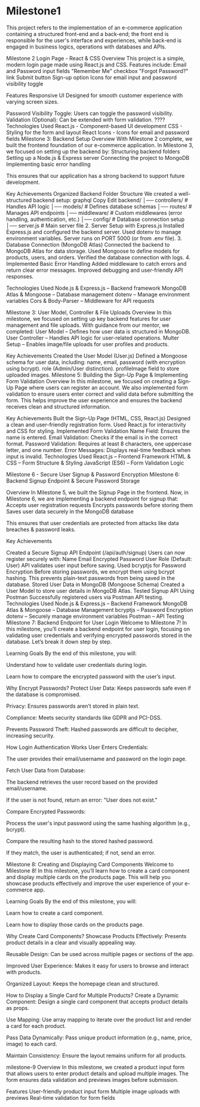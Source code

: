 <h1>Milestone1</h1>
This project refers to the implementation of an e-commerce application containing a structured front-end and a back-end; the front end is responsible for the user's interface and experiences, while back-end is engaged in business logics, operations with databases and APIs.

Milestone 2
Login Page - React & CSS
Overview
This project is a simple, modern login page made using React.js and CSS. Features include: Email and Password input fields "Remember Me" checkbox "Forgot Password?" link Submit button Sign-up option Icons for email input and password visibility toggle

Features
Responsive UI Designed for smooth customer experience with varying screen sizes.

Password Visibility Toggle: Users can toggle the password visibility.
Validation (Optional): Can be extended with form validation.
???? Technologies Used
React.js - Component-based UI development
CSS - Styling for the form and layout
React Icons - Icons for email and password fields
Milestone 3: Backend Setup
Overview
With Milestone 2 complete, we built the frontend foundation of our e-commerce application. In Milestone 3, we focused on setting up the backend by: Structuring backend folders Setting up a Node.js & Express server Connecting the project to MongoDB Implementing basic error handling

This ensures that our application has a strong backend to support future development.

Key Achievements
Organized Backend Folder Structure We created a well-structured backend setup:
graphql Copy Edit backend/ │── controllers/ # Handles API logic
│── models/ # Defines database schemas
│── routes/ # Manages API endpoints
│── middleware/ # Custom middlewares (error handling, authentication, etc.)
│── config/ # Database connection setup
│── server.js # Main server file
2. Server Setup with Express.js Installed Express.js and configured the backend server. Used dotenv to manage environment variables. Server runs on PORT 5000 (or from .env file). 3. Database Connection (MongoDB Atlas) Connected the backend to MongoDB Atlas for data storage. Used Mongoose to define models for products, users, and orders. Verified the database connection with logs. 4. Implemented Basic Error Handling Added middleware to catch errors and return clear error messages. Improved debugging and user-friendly API responses.

Technologies Used
Node.js & Express.js – Backend framework MongoDB Atlas & Mongoose – Database management dotenv – Manage environment variables Cors & Body-Parser – Middleware for API requests

Milestone 3: User Model, Controller & File Uploads
Overview
In this milestone, we focused on setting up key backend features for user management and file uploads. With guidance from our mentor, we completed: User Model – Defines how user data is structured in MongoDB. User Controller – Handles API logic for user-related operations. Multer Setup – Enables image/file uploads for user profiles and products.

Key Achievements
Created the User Model (User.js) Defined a Mongoose schema for user data, including: name, email, password (with encryption using bcrypt). role (Admin/User distinction). profileImage field to store uploaded images.
Milestone 5: Building the Sign-Up Page & Implementing Form Validation
Overview
In this milestone, we focused on creating a Sign-Up Page where users can register an account. We also implemented form validation to ensure users enter correct and valid data before submitting the form. This helps improve the user experience and ensures the backend receives clean and structured information.

Key Achievements
Built the Sign-Up Page (HTML, CSS, React.js) Designed a clean and user-friendly registration form. Used React.js for interactivity and CSS for styling.
Implemented Form Validation Name Field: Ensures the name is entered. Email Validation: Checks if the email is in the correct format. Password Validation: Requires at least 8 characters, one uppercase letter, and one number. Error Messages: Displays real-time feedback when input is invalid.
Technologies Used
React.js – Frontend Framework HTML & CSS – Form Structure & Styling JavaScript (ES6) – Form Validation Logic

Milestone 6 - Secure User Signup & Password Encryption
Milestone 6: Backend Signup Endpoint & Secure Password Storage

Overview In Milestone 5, we built the Signup Page in the frontend. Now, in Milestone 6, we are implementing a backend endpoint for signup that: Accepts user registration requests Encrypts passwords before storing them Saves user data securely in the MongoDB database

This ensures that user credentials are protected from attacks like data breaches & password leaks.

Key Achievements

Created a Secure Signup API Endpoint (/api/auth/signup) Users can now register securely with: Name Email Encrypted Password User Role (Default: User) API validates user input before saving.
Used bcryptjs for Password Encryption Before storing passwords, we encrypt them using bcrypt hashing. This prevents plain-text passwords from being saved in the database.
Stored User Data in MongoDB (Mongoose Schema) Created a User Model to store user details in MongoDB Atlas.
Tested Signup API Using Postman Successfully registered users via Postman API testing. Technologies Used Node.js & Express.js – Backend Framework MongoDB Atlas & Mongoose – Database Management bcryptjs – Password Encryption dotenv – Securely manage environment variables Postman – API Testing
Milestone 7: Backend Endpoint for User Login
Welcome to Milestone 7! In this milestone, you’ll create a backend endpoint for user login, focusing on validating user credentials and verifying encrypted passwords stored in the database. Let’s break it down step by step.

Learning Goals By the end of this milestone, you will:

Understand how to validate user credentials during login.

Learn how to compare the encrypted password with the user’s input.

Why Encrypt Passwords? Protect User Data: Keeps passwords safe even if the database is compromised.

Privacy: Ensures passwords aren’t stored in plain text.

Compliance: Meets security standards like GDPR and PCI-DSS.

Prevents Password Theft: Hashed passwords are difficult to decipher, increasing security.

How Login Authentication Works User Enters Credentials:

The user provides their email/username and password on the login page.

Fetch User Data from Database:

The backend retrieves the user record based on the provided email/username.

If the user is not found, return an error: "User does not exist."

Compare Encrypted Passwords:

Process the user's input password using the same hashing algorithm (e.g., bcrypt).

Compare the resulting hash to the stored hashed password.

If they match, the user is authenticated; if not, send an error.

Milestone 8: Creating and Displaying Card Components
Welcome to Milestone 8! In this milestone, you’ll learn how to create a card component and display multiple cards on the products page. This will help you showcase products effectively and improve the user experience of your e-commerce app.

Learning Goals By the end of this milestone, you will:

Learn how to create a card component.

Learn how to display those cards on the products page.

Why Create Card Components? Showcase Products Effectively: Presents product details in a clear and visually appealing way.

Reusable Design: Can be used across multiple pages or sections of the app.

Improved User Experience: Makes it easy for users to browse and interact with products.

Organized Layout: Keeps the homepage clean and structured.

How to Display a Single Card for Multiple Products? Create a Dynamic Component: Design a single card component that accepts product details as props.

Use Mapping: Use array mapping to iterate over the product list and render a card for each product.

Pass Data Dynamically: Pass unique product information (e.g., name, price, image) to each card.

Maintain Consistency: Ensure the layout remains uniform for all products.

milestone-9
Overview
In this milestone, we created a product input form that allows users to enter product details and upload multiple images. The form ensures data validation and previews images before submission.

Features
User-friendly product input form
Multiple image uploads with previews Real-time validation for form fields
